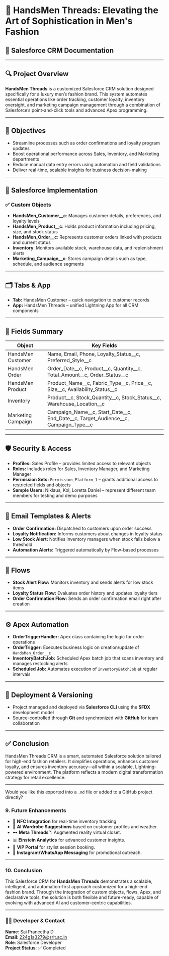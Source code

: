 # 👔 HandsMen Threads: Elevating the Art of Sophistication in Men's Fashion

## 📘 Salesforce CRM Documentation

---

## 🔍 **Project Overview**

**HandsMen Threads** is a customized Salesforce CRM solution designed specifically for a luxury men’s fashion brand. This system automates essential operations like order tracking, customer loyalty, inventory oversight, and marketing campaign management through a combination of Salesforce’s point-and-click tools and advanced Apex programming.

---

## 🎯 **Objectives**

* Streamline processes such as order confirmations and loyalty program updates
* Boost operational performance across Sales, Inventory, and Marketing departments
* Reduce manual data entry errors using automation and field validations
* Deliver real-time, scalable insights for business decision-making

---

## 🧩 **Salesforce Implementation**

### ✅ **Custom Objects**

* **HandsMen\_Customer\_\_c**: Manages customer details, preferences, and loyalty levels
* **HandsMen\_Product\_\_c**: Holds product information including pricing, size, and stock status
* **HandsMen\_Order\_\_c**: Represents customer orders linked with products and current status
* **Inventory**: Monitors available stock, warehouse data, and replenishment alerts
* **Marketing\_Campaign\_\_c**: Stores campaign details such as type, schedule, and audience segments

---

## 🗂️ **Tabs & App**

* **Tab:** HandsMen Customer – quick navigation to customer records
* **App:** HandsMen Threads – unified Lightning App for all CRM components

---

## 🧾 **Fields Summary**

| **Object**         | **Key Fields**                                                                                    |
| ------------------ | ------------------------------------------------------------------------------------------------- |
| HandsMen Customer  | Name, Email, Phone, Loyalty\_Status\_\_c, Preferred\_Style\_\_c                                   |
| HandsMen Order     | Order\_Date\_\_c, Product\_\_c, Quantity\_\_c, Total\_Amount\_\_c, Order\_Status\_\_c             |
| HandsMen Product   | Product\_Name\_\_c, Fabric\_Type\_\_c, Price\_\_c, Size\_\_c, Availability\_Status\_\_c           |
| Inventory          | Product\_\_c, Stock\_Quantity\_\_c, Stock\_Status\_\_c, Warehouse\_Location\_\_c                  |
| Marketing Campaign | Campaign\_Name\_\_c, Start\_Date\_\_c, End\_Date\_\_c, Target\_Audience\_\_c, Campaign\_Type\_\_c |

---

## 🛡️ **Security & Access**

* **Profiles:** Sales Profile – provides limited access to relevant objects
* **Roles:** Includes roles for Sales, Inventory Manager, and Marketing Manager
* **Permission Sets:** `Permission_Platform_1` – grants additional access to restricted fields and objects
* **Sample Users:** Niklaus, Kol, Loretta Daniel – represent different team members for testing and demo purposes

---

## 📧 **Email Templates & Alerts**

* **Order Confirmation:** Dispatched to customers upon order success
* **Loyalty Notification:** Informs customers about changes in loyalty status
* **Low Stock Alert:** Notifies inventory managers when stock falls below a threshold
* **Automation Alerts:** Triggered automatically by Flow-based processes

---

## 🔄 **Flows**

* **Stock Alert Flow:** Monitors inventory and sends alerts for low stock items
* **Loyalty Status Flow:** Evaluates order history and updates loyalty tiers
* **Order Confirmation Flow:** Sends an order confirmation email right after creation

---

## ⚙️ **Apex Automation**

* **OrderTriggerHandler:** Apex class containing the logic for order operations
* **OrderTrigger:** Executes business logic on creation/update of `HandsMen_Order__c`
* **InventoryBatchJob:** Scheduled Apex batch job that scans inventory and manages restocking alerts
* **Scheduled Job:** Automates execution of `InventoryBatchJob` at regular intervals

---

## 🚀 **Deployment & Versioning**

* Project managed and deployed via **Salesforce CLI** using the **SFDX** development model
* Source-controlled through **Git** and synchronized with **GitHub** for team collaboration

---

## ✅ **Conclusion**

HandsMen Threads CRM is a smart, automated Salesforce solution tailored for high-end fashion retailers. It simplifies operations, enhances customer loyalty, and ensures inventory accuracy—all within a scalable, Lightning-powered environment. The platform reflects a modern digital transformation strategy for retail excellence.

---

Would you like this exported into a `.md` file or added to a GitHub project directly?

### 9. Future Enhancements

- 🔗 **NFC Integration** for real-time inventory tracking.  
- 🧠 **AI Wardrobe Suggestions** based on customer profiles and weather.  
- 🕶️ **Meta Threads™**: Augmented reality virtual closet.  
- 📊 **Einstein Analytics** for advanced customer insights.  
- 👔 **VIP Portal** for stylist session booking.  
- 📱 **Instagram/WhatsApp Messaging** for promotional outreach.  

---

### 10. Conclusion

This Salesforce CRM for **HandsMen Threads** demonstrates a scalable, intelligent, and automation-first approach customized for a high-end fashion brand. Through the integration of custom objects, flows, Apex, and declarative tools, the solution is both flexible and future-ready, capable of evolving with advanced AI and customer-centric capabilities.

---

### 👨‍💻 Developer & Contact  
**Name**: Sai Praneetha D  
**Email**: 224g1a3279@srit.ac.in  
**Role**: Salesforce Developer  
**Project Status**: ✅ Completed  
